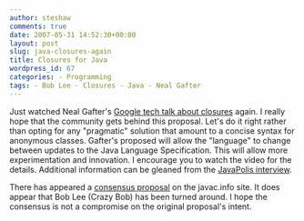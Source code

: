 ```yaml
---
author: steshaw
comments: true
date: 2007-05-31 14:52:30+00:00
layout: post
slug: java-closures-again
title: Closures for Java
wordpress_id: 67
categories: - Programming
tags: - Bob Lee - Closures - Java - Neal Gafter
---
```


Just watched Neal Gafter's [Google tech talk about closures](http://video.google.com/videoplay?docid=4051253555018153503) again. I really hope that the community gets behind this proposal. Let's do it right rather than opting for any "pragmatic" solution that amount to a concise syntax for anonymous classes. Gafter's proposed will allow the "language" to change between updates to the Java Language Specification. This will allow more experimentation and innovation. I encourage you to watch the video for the details. Additional information can be gleaned from the [JavaPolis interview](http://www.bejug.org/confluenceBeJUG/display/PARLEYS/Neal+Gafter+JavaPolis+2006+interview).

There has appeared a [consensus proposal](http://www.javac.info/consensus-closures-jsr.html) on the javac.info site. It does appear that Bob Lee (Crazy Bob) has been turned around. I hope the consensus is not a compromise on the original proposal's intent.
